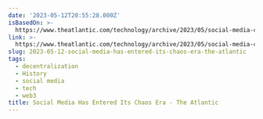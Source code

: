 ```yaml
---
date: '2023-05-12T20:55:28.000Z'
isBasedOn: >-
  https://www.theatlantic.com/technology/archive/2023/05/social-media-centralism-fediverse/674041/
link: >-
  https://www.theatlantic.com/technology/archive/2023/05/social-media-centralism-fediverse/674041/
slug: 2023-05-12-social-media-has-entered-its-chaos-era-the-atlantic
tags:
  - decentralization
  - History
  - social media
  - tech
  - web3
title: Social Media Has Entered Its Chaos Era - The Atlantic
---
```


